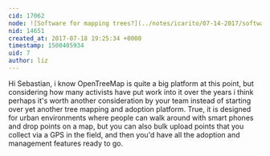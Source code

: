 ```yaml
---
cid: 17062
node: ![Software for mapping trees?](../notes/icarito/07-14-2017/software-for-mapping-trees)
nid: 14651
created_at: 2017-07-18 19:25:34 +0000
timestamp: 1500405934
uid: 7
author: liz
---
```


Hi Sebastian, i know OpenTreeMap is quite a big platform at this point, but considering how many activists have put work into it over the years i think perhaps it's worth another consideration by your team instead of starting over yet another tree mapping and adoption platform. True, it is designed for urban environments where people can walk around with smart phones and drop points on a map, but you can also bulk upload points that you collect via a GPS in the field, and then you'd have all the adoption and management features ready to go.